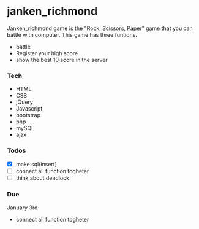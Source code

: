 # janken_richmond
Janken_richmond game is the "Rock, Scissors, Paper" game that you can battle with computer.
This game has three funtions.

- battle
- Register your high score
- show the best 10 score in the server

### Tech
* HTML
* CSS
* jQuery
* Javascript
* bootstrap
* php
* mySQL
* ajax

### Todos
- [x] make sql(insert)
- [ ] connect all function togheter
- [ ] think about deadlock

### Due
January 3rd
- connect all function togheter
